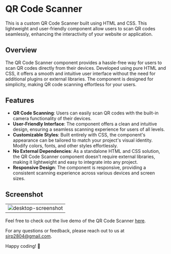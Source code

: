 # QR Code Scanner

This is a custom QR Code Scanner built using HTML and CSS. This lightweight and user-friendly component allow users to scan QR codes seamlessly, enhancing the interactivity of your website or application.

## Overview

The QR Code Scanner component provides a hassle-free way for users to scan QR codes directly from their devices. Developed using pure HTML and CSS, it offers a smooth and intuitive user interface without the need for additional plugins or external libraries. The component is designed for simplicity, making QR code scanning effortless for your users.

## Features

- **QR Code Scanning**: Users can easily scan QR codes with the built-in camera functionality of their devices.
- **User-Friendly Interface**: The component offers a clean and intuitive design, ensuring a seamless scanning experience for users of all levels.
- **Customizable Styles**: Built entirely with CSS, the component's appearance can be tailored to match your project's visual identity. Modify colors, fonts, and other styles effortlessly.
- **No External Dependencies**: As a standalone HTML and CSS solution, the QR Code Scanner component doesn't require external libraries, making it lightweight and easy to integrate into any project.
- **Responsive Design**: The component is responsive, providing a consistent scanning experience across various devices and screen sizes.

## Screenshot

|| 
| :----------------: | 
| ![desktop-screenshot](https://github.com/ShinobiKoda/qr-code-scanner/assets/145020092/436d0bd2-5988-4333-8e6a-ba902ab7dbbc)|


Feel free to check out the live demo of the QR Code Scanner [here](https://shinobikoda.github.io/qr-code-scanner).

For any questions or feedback, please reach out to us at [sirp2804@gmail.com](mailto:sirp2804@gmail.com).

Happy coding! 🚀
